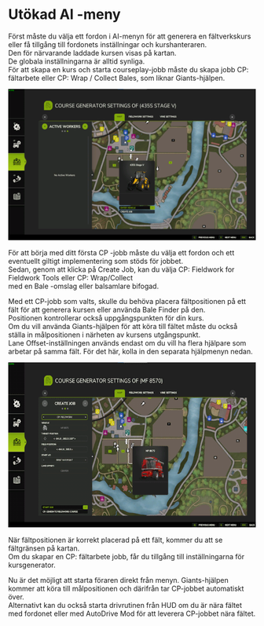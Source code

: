 # Utökad AI -meny
  
Först måste du välja ett fordon i AI-menyn för att generera en fältverkskurs eller få tillgång till fordonets inställningar och kurshanteraren.  
Den för närvarande laddade kursen visas på kartan.  
De globala inställningarna är alltid synliga.  
För att skapa en kurs och starta courseplay-jobb måste du skapa jobb CP: fältarbete eller CP: Wrap / Collect Bales, som liknar Giants-hjälpen.  


![Image](../assets/images/startjobmenuhelp_0_0_1024_895.png)

  
För att börja med ditt första CP -jobb måste du välja ett fordon och ett eventuellt giltigt implementering som stöds för jobbet.  
Sedan, genom att klicka på Create Job, kan du välja CP: Fieldwork for Fieldwork Tools eller CP: Wrap/Collect  
med en Bale -omslag eller balsamlare bifogad.  


  
Med ett CP-jobb som valts, skulle du behöva placera fältpositionen på ett fält för att generera kursen eller använda Bale Finder på den.  
Positionen kontrollerar också uppgångspunkten för din kurs.  
Om du vill använda Giants-hjälpen för att köra till fältet måste du också ställa in målpositionen i närheten av kursens utgångspunkt.  
Lane Offset-inställningen används endast om du vill ha flera hjälpare som arbetar på samma fält. För det här, kolla in den separata hjälpmenyn nedan.  


![Image](../assets/images/readyjobmenuhelp_0_0_765_510.png)

  
När fältpositionen är korrekt placerad på ett fält, kommer du att se fältgränsen på kartan.  
Om du skapar en CP: fältarbete jobb, får du tillgång till inställningarna för kursgenerator.  


  
Nu är det möjligt att starta föraren direkt från menyn. Giants-hjälpen kommer att köra till målpositionen och därifrån tar CP-jobbet automatiskt över.  
Alternativt kan du också starta drivrutinen från HUD om du är nära fältet med fordonet eller med AutoDrive Mod för att leverera CP-jobbet nära fältet.  


